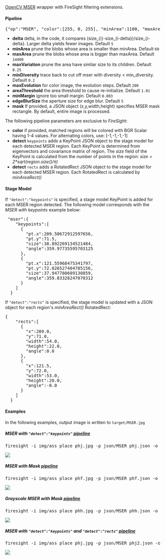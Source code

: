 [OpenCV MSER](http://docs.opencv.org/modules/features2d/doc/feature_detection_and_description.html#mser) wrapper with FireSight filtering extensions.

#### Pipeline
<pre>{"op":"MSER", "color":[255, 0, 255], "minArea":1100, "maxArea":1200}</pre>

* **delta** delta, in the code, it compares (size_{i}-size_{i-delta})/size_{i-delta}. Larger delta yields fewer images. Default `5`
* **minArea** prune the blobs whose area is smaller than minArea. Default `60`
* **maxArea** prune the blobs whose area is bigger than maxArea. Default `14400`
* **maxVariation** prune the area have simliar size to its children. Default `0.25`
* **minDiversity** trace back to cut off mser with diversity < min_diversity. Default `0.2`
* **maxEvolution** for color image, the evolution steps. Default `200`
* **areaThreshold** the area threshold to cause re-initialize. Default `1.01`
* **minMargin** ignore too small margin. Default `0.003`
* **edgeBlurSize** the aperture size for edge blur. Default `5`
* **mask** If provided, a JSON object (x,y,width,height) specifies MSER mask rectangle. By default, entire image is processed. 

The following pipeline parameters are exclusive to _FireSight_: 
* **color** if provided, matched regions will be colored with BGR Scalar having 1-4 values. For alternating colors, use: [-1,-1,-1,-1]
* **detect** `keypoints` adds a KeyPoint JSON object to the stage model for each detected MSER region. Each KeyPoint is determined from eigenvectors and covariance matrix of region. The _size_ field of the KeyPoint is calculated from the number of points in the region: _size = 2*sqrt(region.size()/&pi;)_
* **detect** `rects` adds a RotatedRect JSON object to the stage model for each detected MSER region. Each RotatedRect is calculated by _minAreaRect()_ 

#### Stage Model
If `"detect":"keypoints"` is specified, a stage model KeyPoint is added for each MSER region detected. The following model corresponds with the _MSER with keypoints_ example below:
<pre>
 "mser":{
    "keypoints":[
      {
        "pt.x":209.50672912597656,
        "pt.y":71.5,
        "size":38.892269134521484,
        "angle":359.97735595703125
      },
      {
        "pt.x":121.55968475341797,
        "pt.y":72.026527404785156,
        "size":37.947780609130859,
        "angle":359.83328247070312
      }
    ]
  }
</pre>

If `"detect":"rects"` is specified, the stage model is updated with a JSON object for each region's _minAreaRect()_ RotatedRect:
<pre>
{
    "rects":[
      {
        "x":209.0,
        "y":71.0,
        "width":54.0,
        "height":22.0,
        "angle":0.0
      },
      {
        "x":121.5,
        "y":72.0,
        "width":53.0,
        "height":20.0,
        "angle":-0.0
      }
    ]
  }
</pre>
#### Examples
In the following examples, output image is written to `target/MSER.jpg`

##### MSER with `"detect":"keypoints"` [pipeline](https://github.com/firepick1/FireSight/blob/master/json/MSER_phj.json)
<pre>firesight -i img/ass_place_phj.jpg -p json/MSER_phj.json -o target/MSER.jpg</pre>
<img src="https://github.com/firepick1/FireSight/blob/master/img/MSER_phj.jpg?raw=true">

##### MSER with Mask [pipeline](https://github.com/firepick1/FireSight/blob/master/json/MSER_phf.json)
<pre>firesight -i img/ass_place_phf.jpg -p json/MSER_phf.json -o target/MSER.jpg</pre>
<img src="https://github.com/firepick1/FireSight/blob/master/img/MSER_phf.jpg?raw=true">

##### Grayscale MSER with Mask [pipeline](https://github.com/firepick1/FireSight/blob/master/json/MSER_phh.json)
<pre>firesight -i img/ass_place_phh.jpg -p json/MSER_phh.json -o target/MSER.jpg</pre>
<img src="https://github.com/firepick1/FireSight/blob/master/img/MSER_phh.jpg?raw=true">

##### MSER with `"detect":"keypoints"` and `"detect":"rects"` [pipeline](https://github.com/firepick1/FireSight/blob/master/json/MSER_phj2.json)
<pre>firesight -i img/ass_place_phj.jpg -p json/MSER_phj2.json -o target/MSER_phj2.jpg</pre>
<img src="https://github.com/firepick1/FireSight/blob/master/img/MSER_phj2.jpg?raw=true">
